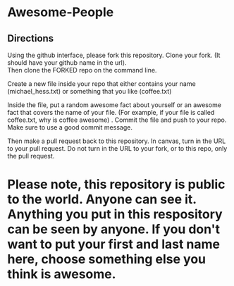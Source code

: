 # Awesome-People

## Directions

Using the github interface, please fork this repository.  Clone your fork.  (It should have your github name in the url).  
Then clone the FORKED repo on the command line. 

Create a new file inside your repo that either contains your name (michael_hess.txt) or something that you like (coffee.txt)

Inside the file, put a random awesome fact about yourself or an awesome fact that covers the name of your file.  (For example, if your file is called coffee.txt, why is coffee awesome) .   Commit the file and push to your repo.  Make sure to use a good commit message. 

Then make a pull request back to this repository.  In canvas, turn in the URL to your pull request.  Do not turn in the URL to your fork, or to this repo, only the pull request.  


# Please note, this repository is public to the world.  Anyone can see it.  Anything you put in this respository can be seen by anyone.  If you don't want to put your first and last name here, choose something else you think is awesome.
